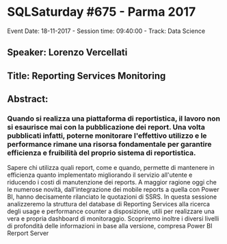 # SQLSaturday #675 - Parma 2017
Event Date: 18-11-2017 - Session time: 09:40:00 - Track: Data Science
## Speaker: Lorenzo Vercellati
## Title: Reporting Services Monitoring
## Abstract:
### Quando si realizza una piattaforma di reportistica, il lavoro non si esaurisce mai con la pubblicazione dei report. Una volta pubblicati infatti, poterne monitorare l'effettivo utilizzo e le performance rimane una risorsa fondamentale per garantire efficienza e fruibilità del proprio sistema di reportistica.
Sapere chi utilizza quali report, come e quando, permette di mantenere in efficienza quanto implementato migliorando il servizio all'utente e riducendo i costi di manutenzione dei reports.
A maggior ragione oggi che le numerose novità, dall'integrazione dei mobile reports a quella con Power BI, hanno decisamente rilanciato le quotazioni di SSRS.
In questa sessione analizzeremo la struttura del database di Reporting Services alla ricerca degli usage e performance counter a disposizione, utili per realizzare una vera e propria dashboard di monitoraggio.
Scopriremo inoltre i diversi livelli di profondità delle informazioni in base alla versione, compresa Power BI Rerport Server
